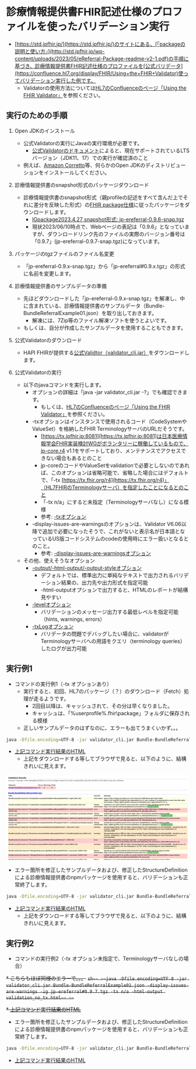 # 診療情報提供書FHIR記述仕様のプロファイルを使ったバリデーション実行

* [https://std.jpfhir.jp/](https://std.jpfhir.jp/)のサイトにある、[「packageの説明と使い方」](http://std.jpfhir.jp/wp-content/uploads/2023/05/eReferral-Package-readme-v2-1.pdf)の手順に基づき、診療情報提供書FHIR記述仕様のプロファイルを[公式バリデータ](https://confluence.hl7.org/display/FHIR/Using+the+FHIR+Validator)使ってバリデーション実行した例です。
    * Validatorの使用方法については[HL7のConfluenceのページ「Using the FHIR Validator」](https://confluence.hl7.org/display/FHIR/Using+the+FHIR+Validator)を参照ください。

## 実行のための手順

1. Open JDKのインストール
    * 公式Validatorの実行にJavaの実行環境が必要です。
        * [公式Validatorのドキュメント](https://confluence.hl7.org/display/FHIR/Using+the+FHIR+Validator#UsingtheFHIRValidator-JDKVersion)によると、現在サポートされているLTSバージョン（JDK11、17）での実行が確認済のこと
    * 例えば、[Amazon Corretto](https://aws.amazon.com/jp/corretto)等、何らかのOpen JDKのディストリビューションをインストールしてください。

1. 診療情報提供書のsnapshot形式のパッケージダウンロード
    * 診療情報提供書のsnapshot形式（親profileの記述をすべて含んだ上でそれに差分を反映した形式）の[FHIR package仕様](https://registry.fhir.org/learn)に従ったパッケージをダウンロードします。
        * [IGpackage2023.4.27 snapshot形式: jp-ereferral-0.9.6-snap.tgz](https://jpfhir.jp/fhir/eReferral/jp-ereferral-0.9.7-snap.tgz)
        * 現状2023/06/10時点で、Webページの表記は「0.9.6」となっていますが、ダウンロードリンク先のファイルの実際のバージョン番号は「0.9.7」(jp-ereferral-0.9.7-snap.tgz)になっています。

1. パッケージのtgzファイルのファイル名変更
    * 「jp-ereferral-0.9.x-snap.tgz」から「jp-ereferral#0.9.x.tgz」の形式に名前を変更します。

1. 診療情報提供書のサンプルデータの準備
    * 先ほどダウンロードした「jp-ereferral-0.9.x-snap.tgz」を解凍し、中に含まれている、診療情報提供書のサンプルデータ（Bundle-BundleReferralExample01.json）を取り出しておきます。
        * 解凍には、7Zip等のファイル解凍ソフトを使うとよいです。    
    * もしくは、自分が作成したサンプルデータを使用することもできます。

1. 公式Validatorのダウンロード
    * HAPI FHIRが提供する[公式Validtor（validator_cli.jar）](https://github.com/hapifhir/org.hl7.fhir.core/releases/latest/download/validator_cli.jar)をダウンロードします。

1. 公式Validatorの実行
    * 以下のjavaコマンドを実行します。        
        * オプションの詳細は「java -jar validator_cli.jar -?」でも確認できます。
            * もしくは、[HL7のConfluenceのページ「Using the FHIR Validator」](https://confluence.hl7.org/display/FHIR/Using+the+FHIR+Validator)を参照ください。        
        * -txオプションはインスタンスで使用されるコード（CodeSystemやValueSet）を格納したFHIR TerminologyサーバのURLだそうです。
            * [https://tx.jpfhir.jp:8081](https://tx.jpfhir.jp:8081)は日本医療情報学会FHIR実装検討WGがボランタリーに稼働しているもので、jp-core.r4 v1.1をサポートしており、メンテナンスでアクセスできない場合もあるとのこと
            * jp-coreのコードやValueSetをvalidationで必要としないのであれば、このオプションは省略可能で、省略した場合にはデフォルトで、「-tx [https://tx.fhir.org/r4](https://tx.fhir.org/r4)」（HL7FHIRのTerminologyサーバ）を指定したことになるとのこと
            * 「-tx n/a」にすると未指定（Terminologyサーバなし）になる模様
            * 参考: [-txオプション](https://confluence.hl7.org/display/FHIR/Using+the+FHIR+Validator#UsingtheFHIRValidator-TerminologyServer)
        * -display-issues-are-warningsのオプションは、Validator V6.06以降で追加で必要になったそうで、これがないと表示名が日本語となっているUS版コードシステムのcodeの使用時にエラー扱いとなるとのこと。
            * 参考: [-display-issues-are-warningsオプション](https://confluence.hl7.org/display/FHIR/Using+the+FHIR+Validator#UsingtheFHIRValidator-Displaywarnings)
    * その他、使えそうなオプション
        * [-output/-html-output/-output-styleオプション](https://confluence.hl7.org/display/FHIR/Using+the+FHIR+Validator#UsingtheFHIRValidator-ManagingOutput)
            * デフォルトでは、標準出力に単純なテキストで出力されるバリデーション結果の、出力先や出力形式を指定可能
            * -html-outputオプションで出力すると、HTMLのレポートが結構見やすい
        * [-levelオプション](https://confluence.hl7.org/display/FHIR/Using+the+FHIR+Validator#UsingtheFHIRValidator-Level)
            * バリデーションのメッセージ出力する最低レベルを指定可能（hints, warnings, errors）
        * [-txLogオプション](https://confluence.hl7.org/display/FHIR/Using+the+FHIR+Validator#UsingtheFHIRValidator-Logging)
            * バリデータの問題でデバッグしたい場合に、validatorがTerminologyサーバへの用語をクエリ（terminology queries）したログが出力可能        
      

## 実行例1
* コマンドの実行例1（-tx オプションあり）    
    * 実行すると、初回、HL7のパッケージ（？）のダウンロード（Fetch）処理が走るようです。
        * 2回目以降は、キャッシュされて、その分は早くなりました。
        * キャッシュは、「%userprofile%\.fhir\package」フォルダに保存される模様
    * 正しいサンプルデータのはずなのに、エラーも出てうまくいかず。。。

```sh
java -Dfile.encoding=UTF-8 -jar validator_cli.jar Bundle-BundleReferralExample01.json -display-issues-are-warnings -ig jp-ereferral#0.9.7.tgz -tx https://tx.jpfhir.jp:8081 -html-output validation.html -txLog txLog.txt
```

* [上記コマンド実行結果のHTML](validation.html)
    * 上記をダウンロードする等してブラウザで見ると、以下のように、結構きれいに見えます。

![HTMLのイメージ](validation_html.png)

* エラー箇所を修正したサンプルデータおよび、修正したStructureDefinitionによる診療情報提供書のnpmパッケージを使用すると、バリデーションも正常終了します。
```sh
java -Dfile.encoding=UTF-8 -jar validator_cli.jar Bundle-BundleReferralExample01-fixed.json -display-issues-are-warnings -ig jp-ereferral-0.9.7-snap-fixed.tgz -tx https://tx.jpfhir.jp:8081 -html-output validation_fixed_data.html -txLog txLog.txt
```

* [上記コマンド実行結果のHTML](validation_fixed_data.html)
    * 上記をダウンロードする等してブラウザで見ると、以下のように、結構きれいに見えます。

## 実行例2
* コマンドの実行例2（-tx オプション未指定で、Terminologyサーバなしの場合）    

~~* こちらもほぼ同様のエラーで。。。~~
~~```sh~~
~~java -Dfile.encoding=UTF-8 -jar validator_cli.jar Bundle-BundleReferralExample01.json -display-issues-are-warnings -ig jp-ereferral#0.9.7.tgz -tx n/a -html-output validation_no_tx.html~~
~~```~~

~~* [上記コマンド実行結果のHTML](validation_no_tx.html)~~

* エラー箇所を修正したサンプルデータおよび、修正したStructureDefinitionによる診療情報提供書のnpmパッケージを使用すると、バリデーションも正常終了します。
```sh
java -Dfile.encoding=UTF-8 -jar validator_cli.jar Bundle-BundleReferralExample01-fixed.json -display-issues-are-warnings -ig jp-ereferral-0.9.7-snap-fixed.tgz -ig jp-edissummary#0.9.7.tgz -ig jp-core.r4-1.1.1-rc.tgz -tx n/a -html-output validation_no_tx_fixed_data.html
```

* [上記コマンド実行結果のHTML](validation_no_tx_fixed_data.html)